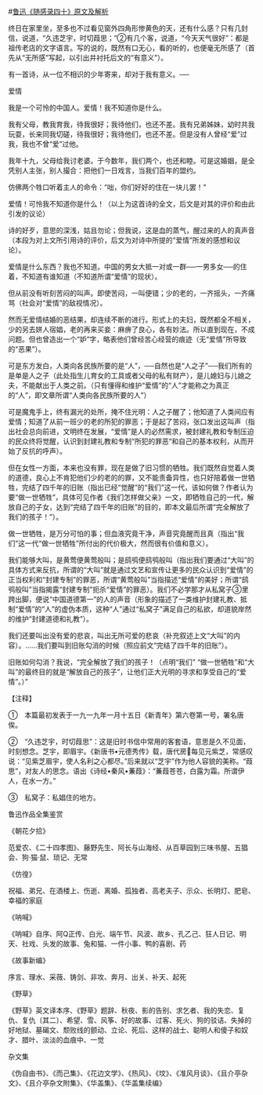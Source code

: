 #[鲁迅《随感录四十》原文及解析](https://www.vrrw.net/wx/7556.html)

终日在家里坐，至多也不过看见窗外四角形惨黄色的天，还有什么感？只有几封信，说道，“久违芝宇，时切葭思；”②有几个客，说道，“今天天气很好”：都是祖传老店的文字语言。写的说的，既然有口无心，看的听的，也便毫无所感了（首先从“无所感”写起，以引出并衬托后文的“有意义”）。

有一首诗，从一位不相识的少年寄来，却对于我有意义。──

爱情

我是一个可怜的中国人。爱情！我不知道你是什么。



我有父母，教我育我，待我很好；我待他们，也还不差。我有兄弟姊妹，幼时共我玩耍，长来同我切磋，待我很好；我待他们，也还不差。但是没有人曾经“爱”过我，我也不曾“爱”过他。

我年十九，父母给我讨老婆。于今数年，我们两个，也还和睦。可是这婚姻，是全凭别人主张，别人撮合：把他们一日戏言，当我们百年的盟约。

仿佛两个牲口听着主人的命令：“咄，你们好好的住在一块儿罢！”

爱情！可怜我不知道你是什么！（以上为这首诗的全文，后文是对其的评价和由此引发的议论）

诗的好歹，意思的深浅，姑且勿论；但我说，这是血的蒸气，醒过来的人的真声音（本段为对上文所引用诗的评价，后文为对诗中所提的“爱情”所发的感想和议论）。

爱情是什么东西？我也不知道。中国的男女大抵一对或一群──一男多女──的住着，不知道有谁知道（不知道所谓“爱情”的现状）。

但从前没有听刻苦闷的叫声。即使苦闷，一叫便错；少的老的，一齐摇头，一齐痛骂（社会对“爱情”的敌视情况）。

然而无爱情结婚的恶结果，却连续不断的进行。形式上的夫妇，既然都全不相关，少的另去姘人宿娼，老的再来买妾：麻痹了良心，各有妙法。所以直到现在，不成问题。但也曾造出一个“妒”字，略表他们曾经苦心经营的痕迹（无“爱情”所导致的“恶果”）。

可是东方发白，人类向各民族所要的是“人”，──自然也是“人之子”──我们所有的是单是人之子（此处指生儿育女的工具或者父母的私有财产），是儿媳妇与儿媳之夫，不能献出于人类之前。（只有懂得和维护“爱情”的“人”才能称之为真正的“人”，即文章所谓“人类向各民族所要的人”）

可是魔鬼手上，终有漏光的处所，掩不住光明：人之子醒了；他知道了人类间应有爱情；知道了从前一班少的老的所犯的罪恶；于是起了苦闷，张口发出这叫声（指出社会总向前进，文明终在发展，“爱情”是人的必然需求，被封建礼教和专制压迫的民众终将觉醒，认识到封建礼教和专制“所犯的罪恶”和自己的基本权利，从而开始了反抗的呼声）。

但在女性一方面，本来也没有罪，现在是做了旧习惯的牺牲。我们既然自觉着人类的道德，良心上不肯犯他们少的老的的罪，又不能责备异性，也只好陪着做一世牺牲，完结了四千年的旧账（指出已经“觉醒”的“我们”这一代，该如何做？作者认为要“做一世牺牲”，具体可见作者《我们怎样做父亲》一文，即牺牲自己的一代，解放自己的子女，达到“完结了四千年的旧账”的目的，即本文最后所谓“完全解放了我们的孩子！”）。

做一世牺牲，是万分可怕的事；但血液究竟干净，声音究竟醒而且真（指出“我们”这一代“做一世牺牲”所付出的代价极大，然而很有价值和意义）。

我们能够大叫，是黄莺便黄莺般叫；是鸱鸮便鸱鸮般叫（指出我们要通过“大叫”的具体方式来反抗，所谓的“大叫”就是通过文艺和宣传让更多的民众认识到“爱情”的正当权利和“封建专制”的罪恶，所谓“黄莺般叫”当指描述“爱情”的美好；所谓“鸱鸮般叫”当指揭露“封建专制”扼杀“爱情”的罪恶）。我们不必学那才从私窝子③里跨出脚，便说“中国道德第一”的人的声音（形象的描述了一类维护封建礼教、抵制“爱情”的“人”的虚伪本质，这种“人”通过“私窝子”满足自己的私欲，却道貌岸然的维护“封建道德和礼教”）。

我们还要叫出没有爱的悲哀，叫出无所可爱的悲哀（补充叙述上文“大叫”的内容）。……我们要叫到旧账勾消的时候（照应前文“完结了四千年的旧账”）。

旧账如何勾消？我说，“完全解放了我们的孩子！（点明“我们” “做一世牺牲”和“大叫”的最终目的就是“解放自己的孩子”，让他们正大光明的寻求和享受自己的“爱情”。）”





【注释】

①　本篇最初发表于一九一九年一月十五日《新青年》第六卷第一号，署名唐俟。

②　“久违芝宇，时切葭思”：这是旧时书信中常用的客套语，意思是久不见面，时刻想念。芝宇，即眉宇。《新唐书•元德秀传》载，唐代房每见元紫芝，常感叹说：“见紫芝眉宇，使人名利之心都尽。”后来就以“芝宇”作为他人容貌的美称。“葭思”，对友人的思念。语出《诗经•秦风•蒹葭》：“蒹葭苍苍，白露为霜。所谓伊人，在水一方。”

③　私窝子：私娼住的地方。

鲁迅作品全集鉴赏

《朝花夕拾》

范爱农、《二十四孝图》、藤野先生、阿长与山海经、从百草园到三味书屋、五猖会、狗·猫·鼠、琐记、无常

《仿徨》

祝福、弟兄、在酒楼上、伤逝、离婚、孤独者、高老夫子、示众、长明灯、肥皂、幸福的家庭

《呐喊》

《呐喊》自序、阿Q正传、白光、端午节、风波、故乡、孔乙己、狂人日记、明天、社戏、头发的故事、兔和猫、一件小事、鸭的喜剧、药

《故事新编》

序言、理水、采薇、铸剑、非攻、奔月、出关、补天、起死

《野草》

《野草》英文译本序、《野草》题辞、秋夜、影的告别、求乞者、我的失恋、复仇、复仇〔其二〕、希望、雪、风筝、好的故事、过客、死火、狗的驳诘、失掉的好地狱、墓碣文、颓败线的颤动、立论、死后、这样的战士、聪明人和傻子和奴才、腊叶、淡淡的血痕中、一觉

杂文集

《伪自由书》、《而己集》、《花边文学》、《热风》、《坟》、《准风月谈》、《且介亭杂文》、《且介亭杂文附集》、《华盖集》、《华盖集续编》

